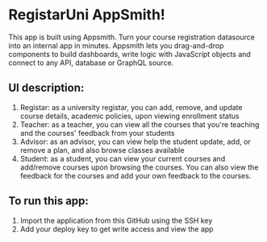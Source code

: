 # RegistarUni AppSmith!

This app is built using Appsmith. Turn your course registration datasource into an internal app in minutes. Appsmith lets you drag-and-drop components to build dashboards, write logic with JavaScript objects and connect to any API, database or GraphQL source.

## UI description:
1. Registar: as a university registar, you can add, remove, and update course details, academic policies, upon viewing enrollment status
2. Teacher: as a teacher, you can view all the courses that you're teaching and the courses' feedback from your students
3. Advisor: as an advisor, you can view help the student update, add, or remove a plan, and also browse classes available
4. Student: as a student, you can view your current courses and add/remove courses upon browsing the courses. You can also view the feedback for the courses and add your own feedback to the courses.

## To run this app:
1. Import the application from this GitHub using the SSH key
2. Add your deploy key to get write access and view the app
